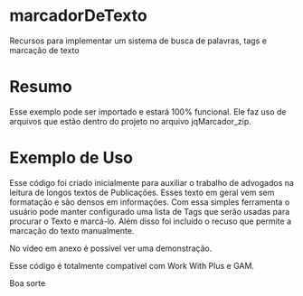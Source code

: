 # marcadorDeTexto
Recursos para implementar um sistema de busca de palavras, tags e marcação de texto

# Resumo

Esse exemplo pode ser importado e estará 100% funcional.
Ele faz uso de arquivos que estão dentro do projeto no arquivo jqMarcador_zip.

# Exemplo de Uso

Esse código foi criado inicialmente para auxiliar o trabalho de advogados na leitura de longos textos de Publicações.
Esses texto em geral vem sem formatação e são densos em informações.
Com essa simples ferramenta o usuário pode manter configurado uma lista de Tags que serão usadas para procurar o Texto e marcá-lo.
Além disso foi incluído o recuso que permite a marcação do texto manualmente.

No vídeo em anexo é possível ver uma demonstração.

Esse código é totalmente compatível com Work With Plus e GAM.

Boa sorte
